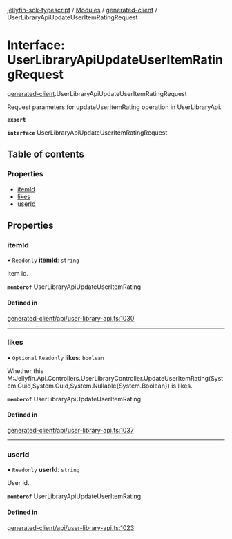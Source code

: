 [jellyfin-sdk-typescript](../README.md) / [Modules](../modules.md) / [generated-client](../modules/generated_client.md) / UserLibraryApiUpdateUserItemRatingRequest

# Interface: UserLibraryApiUpdateUserItemRatingRequest

[generated-client](../modules/generated_client.md).UserLibraryApiUpdateUserItemRatingRequest

Request parameters for updateUserItemRating operation in UserLibraryApi.

**`export`**

**`interface`** UserLibraryApiUpdateUserItemRatingRequest

## Table of contents

### Properties

- [itemId](generated_client.UserLibraryApiUpdateUserItemRatingRequest.md#itemid)
- [likes](generated_client.UserLibraryApiUpdateUserItemRatingRequest.md#likes)
- [userId](generated_client.UserLibraryApiUpdateUserItemRatingRequest.md#userid)

## Properties

### itemId

• `Readonly` **itemId**: `string`

Item id.

**`memberof`** UserLibraryApiUpdateUserItemRating

#### Defined in

[generated-client/api/user-library-api.ts:1030](https://github.com/thornbill/jellyfin-sdk-typescript/blob/e4df7f8/src/generated-client/api/user-library-api.ts#L1030)

___

### likes

• `Optional` `Readonly` **likes**: `boolean`

Whether this M:Jellyfin.Api.Controllers.UserLibraryController.UpdateUserItemRating(System.Guid,System.Guid,System.Nullable{System.Boolean}) is likes.

**`memberof`** UserLibraryApiUpdateUserItemRating

#### Defined in

[generated-client/api/user-library-api.ts:1037](https://github.com/thornbill/jellyfin-sdk-typescript/blob/e4df7f8/src/generated-client/api/user-library-api.ts#L1037)

___

### userId

• `Readonly` **userId**: `string`

User id.

**`memberof`** UserLibraryApiUpdateUserItemRating

#### Defined in

[generated-client/api/user-library-api.ts:1023](https://github.com/thornbill/jellyfin-sdk-typescript/blob/e4df7f8/src/generated-client/api/user-library-api.ts#L1023)
